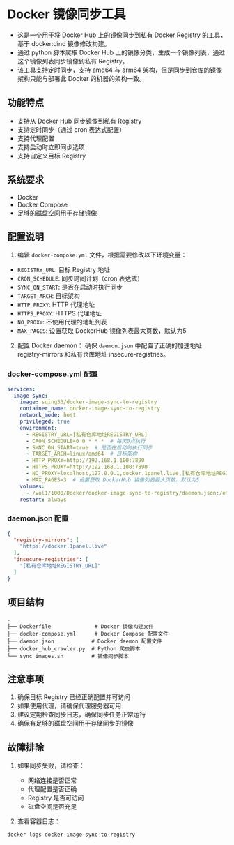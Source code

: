 # Docker 镜像同步工具

- 这是一个用于将 Docker Hub 上的镜像同步到私有 Docker Registry 的工具，基于 docker:dind 镜像修改构建。
- 通过 python 脚本爬取 Docker Hub 上的镜像分类，生成一个镜像列表，通过这个镜像列表同步镜像到私有 Registry。
- 该工具支持定时同步，支持 amd64 与 arm64 架构，但是同步到仓库的镜像架构只能与部署此 Docker 的机器的架构一致。

## 功能特点

- 支持从 Docker Hub 同步镜像到私有 Registry
- 支持定时同步（通过 cron 表达式配置）
- 支持代理配置
- 支持启动时立即同步选项
- 支持自定义目标 Registry

## 系统要求

- Docker
- Docker Compose
- 足够的磁盘空间用于存储镜像

## 配置说明

1. 编辑 `docker-compose.yml` 文件，根据需要修改以下环境变量：
- `REGISTRY_URL`: 目标 Registry 地址
- `CRON_SCHEDULE`: 同步时间计划（cron 表达式）
- `SYNC_ON_START`: 是否在启动时执行同步
- `TARGET_ARCH`: 目标架构
- `HTTP_PROXY`: HTTP 代理地址
- `HTTPS_PROXY`: HTTPS 代理地址
- `NO_PROXY`: 不使用代理的地址列表
- `MAX_PAGES`: 设置获取 DockerHub 镜像列表最大页数，默认为5

2. 配置 Docker daemon：
确保 `daemon.json` 中配置了正确的加速地址 registry-mirrors 和私有仓库地址 insecure-registries。

### docker-compose.yml 配置

```yaml
services:
  image-sync:
    image: sqing33/docker-image-sync-to-registry
    container_name: docker-image-sync-to-registry
    network_mode: host
    privileged: true
    environment:
      - REGISTRY_URL=[私有仓库地址REGISTRY_URL]
      - CRON_SCHEDULE=0 0 * * *  # 每天0点执行
      - SYNC_ON_START=true  # 是否在启动时执行同步
      - TARGET_ARCH=linux/amd64  # 目标架构
      - HTTP_PROXY=http://192.168.1.100:7890
      - HTTPS_PROXY=http://192.168.1.100:7890
      - NO_PROXY=localhost,127.0.0.1,docker.1panel.live,[私有仓库地址REGISTRY_URL]
      - MAX_PAGES=3  # 设置获取 DockerHub 镜像列表最大页数，默认为5
    volumes:
      - /vol1/1000/Docker/docker-image-sync-to-registry/daemon.json:/etc/docker/daemon.json
    restart: always
```

### daemon.json 配置

```json
{
  "registry-mirrors": [
    "https://docker.1panel.live"
  ],
  "insecure-registries": [
    "[私有仓库地址REGISTRY_URL]" 
  ]
}
```

## 项目结构

```
.
├── Dockerfile              # Docker 镜像构建文件
├── docker-compose.yml      # Docker Compose 配置文件
├── daemon.json            # Docker daemon 配置文件
├── docker_hub_crawler.py  # Python 爬虫脚本
└── sync_images.sh         # 镜像同步脚本
```

## 注意事项

1. 确保目标 Registry 已经正确配置并可访问
2. 如果使用代理，请确保代理服务器可用
3. 建议定期检查同步日志，确保同步任务正常运行
4. 确保有足够的磁盘空间用于存储同步的镜像

## 故障排除

1. 如果同步失败，请检查：
   - 网络连接是否正常
   - 代理配置是否正确
   - Registry 是否可访问
   - 磁盘空间是否充足

2. 查看容器日志：
```bash
docker logs docker-image-sync-to-registry
```
